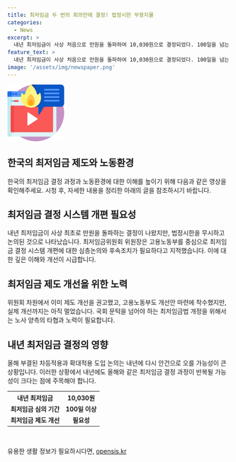 ```yaml
---
title: 최저임금 두 번의 회의만에 결정! 법정시한 무용지물
categories:
  - News
excerpt: >
  내년 최저임금이 사상 처음으로 만원을 돌파하여 10,030원으로 결정되었다. 100일을 넘는 심의 기간을 거쳤지만, 최저 시급을 논의한 회의는 두 번에 불과했다. 최저임금 법정시한은 1988년 이후 9회만 지켜졌을 뿐, 제도 개선이 필요한 상황이다. 근로자위원들의 반발로 표결이 불참되는 등 논란이 계속되고 있으며, 최저임금법 개정을 위해서는 국회의 결정이 필요하다. 이러한 상황에서 내년에도 동일한 논쟁이 반복될 가능성이 크다고 지적되고 있다.
feature_text: >
  내년 최저임금이 사상 처음으로 만원을 돌파하여 10,030원으로 결정되었다. 100일을 넘는 심의 기간을 거쳤지만, 최저 시급을 논의한 회의는 두 번에 불과했다. 최저임금 법정시한은 1988년 이후 9회만 지켜졌을 뿐, 제도 개선이 필요한 상황이다. 근로자위원들의 반발로 표결이 불참되는 등 논란이 계속되고 있으며, 최저임금법 개정을 위해서는 국회의 결정이 필요하다. 이러한 상황에서 내년에도 동일한 논쟁이 반복될 가능성이 크다고 지적되고 있다.
image: '/assets/img/newspaper.png'
---
```


<p><img src="/assets/img/news.png" alt="rentncar 속보" /></p>

<h2 data-ke-size="size26">한국의 최저임금 제도와 노동환경</h2>

<p data-ke-size="size16">한국의 최저임금 결정 과정과 노동환경에 대한 이해를 높이기 위해 다음과 같은 영상을 확인해주세요. 시청 후, 자세한 내용을 정리한 아래의 글을 참조하시기 바랍니다.</p>

<h2 data-ke-size="size24">최저임금 결정 시스템 개편 필요성</h2>

<p data-ke-size="size16">내년 최저임금이 사상 최초로 만원을 돌파하는 결정이 나왔지만, 법정시한을 무시하고 논의된 것으로 나타났습니다. 최저임금위원회 위원장은 고용노동부를 중심으로 최저임금 결정 시스템 개편에 대한 심층논의와 후속조치가 필요하다고 지적했습니다. 이에 대한 깊은 이해와 개선이 시급합니다.</p>

<h2 data-ke-size="size24">최저임금 제도 개선을 위한 노력</h2>

<p data-ke-size="size16">위원회 차원에서 이미 제도 개선을 권고했고, 고용노동부도 개선안 마련에 착수했지만, 실제 개선까지는 아직 멀었습니다. 국회 문턱을 넘어야 하는 최저임금법 개정을 위해서는 노사 양측의 타협과 노력이 필요합니다.</p>

<h2 data-ke-size="size24">내년 최저임금 결정의 영향</h2>

<p data-ke-size="size16">올해 부결된 차등적용과 확대적용 도입 논의는 내년에 다시 안건으로 오를 가능성이 큰 상황입니다. 이러한 상황에서 내년에도 올해와 같은 최저임금 결정 과정이 반복될 가능성이 크다는 점에 주목해야 합니다.</p>

<table>
    <tr>
        <th>내년 최저임금</th>
        <th>10,030원</th>
    </tr>
    <tr>
        <td style="text-align: center; height: 17px;"><b>최저임금 심의 기간</b></td>
        <td style="text-align: center; height: 17px;"><b>100일 이상</b></td>
    </tr>
    <tr>
        <td style="text-align: center; height: 17px;"><b>최저임금 제도 개선</b></td>
        <td style="text-align: center; height: 17px;"><b>필요성</b></td>
    </tr>
</table>

<p data-ke-size="size16">&nbsp;</p>
유용한 생활 정보가 필요하시다면, <a href="https://opensis.kr" rel="dofollow">opensis.kr</a>


